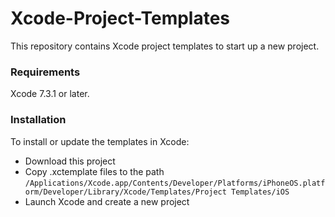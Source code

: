 # Xcode-Project-Templates
This repository contains Xcode project templates to start up a new project.

### Requirements
Xcode 7.3.1 or later.

### Installation
To install or update the templates in Xcode:
  * Download this project
  * Copy .xctemplate files to the path `/Applications/Xcode.app/Contents/Developer/Platforms/iPhoneOS.platform/Developer/Library/Xcode/Templates/Project Templates/iOS`
  * Launch Xcode and create a new project
